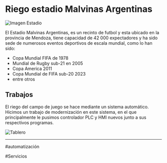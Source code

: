 # Riego estadio Malvinas Argentinas

![Imagen Estadio](../../../imagenes/Estadio_Malvinas.jpg)

El Estadio Malvinas Argentinas, es un recinto de futbol y esta ubicado en la provincia de Mendoza, tiene capacidad de 42 000 expectadores y ha sido sede de numerosos eventos deportivos de escala mundial, como lo han sido:

* Copa Mundial FIFA de 1978
* Mundial de Rugby sub-21 en 2005
* Copa America 2011
* Copa Mundial de FIFA sub-20 2023
* entre otros

## Trabajos

El riego del campo de juego se hace mediante un sistema automático. Hicimos un trabajo de modernización en este sistema, en el que principalmente le pusimos controlador PLC y HMI nuevos junto a sus respectivos programas.

![Tablero](../../../imagenes/Malvina_Tablero.jfif)

---

#automatización

#Servicios